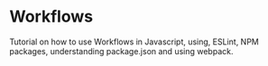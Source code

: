 # Workflows

Tutorial on how to use Workflows in Javascript, using, ESLint, NPM packages, understanding package.json and using webpack.